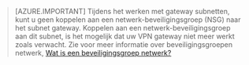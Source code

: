 >[AZURE.IMPORTANT] Tijdens het werken met gateway subnetten, kunt u geen koppelen aan een netwerk-beveiligingsgroep (NSG) naar het subnet gateway. Koppelen aan een netwerk-beveiligingsgroep aan dit subnet, is het mogelijk dat uw VPN gateway niet meer werkt zoals verwacht. Zie voor meer informatie over beveiligingsgroepen netwerk, [Wat is een beveiligingsgroep netwerk?](../articles/virtual-network/virtual-networks-nsg.md)



